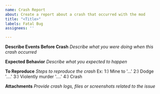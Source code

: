 ```yaml
---
name: Crash Report
about: Create a report about a crash that occurred with the mod
title: "<Title>"
labels: Fatal Bug
assignees: ''

---
```


**Describe Events Before Crash**
*Describe what you were doing when this crash occurred*

**Expected Behavior**
*Describe what you expected to happen*

**To Reproduce**
*Steps to reproduce the crash*
Ex:
1:) Mine to '...'
2:) Dodge '....'
3:) Violently murder '....'
4:) Crash

**Attachments**
*Provide crash logs, files or screenshots related to the issue*
